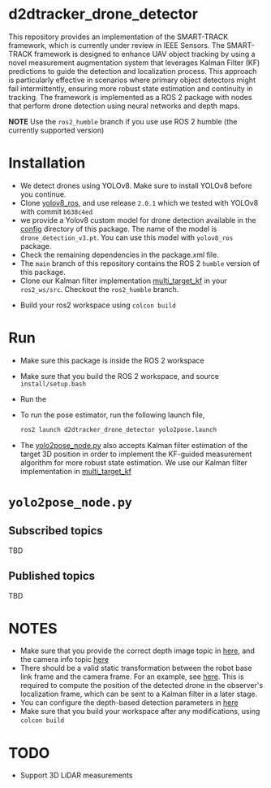 # d2dtracker_drone_detector

This repository provides an implementation of the SMART-TRACK framework, which is currently under review in IEEE Sensors. The SMART-TRACK framework is designed to enhance UAV object tracking by using a novel measurement augmentation system that leverages Kalman Filter (KF) predictions to guide the detection and localization process. This approach is particularly effective in scenarios where primary object detectors might fail intermittently, ensuring more robust state estimation and continuity in tracking. The framework is implemented as a ROS 2 package with nodes that perform drone detection using neural networks and depth maps.

**NOTE** Use the `ros2_humble` branch if you use use ROS 2 humble (the currently supported version)

<!-- ![D2DTracker System Architecture](images/d2dtracker_system_architecture.png "D2DTracker System Architecture")

**NOTE**

**This repository is part of the D2DTracker work which is submitted to the IROS 2023 conference. The code will be availble once the paper is accepted.** -->

# Installation
* We detect drones using YOLOv8. Make sure to install YOLOv8 before you continue.
* Clone [yolov8_ros](https://github.com/mgonzs13/yolov8_ros/releases/tag/2.0.1), and use release `2.0.1` which we tested with YOLOv8 with commit `b638c4ed`
* we provide a Yolov8 custom model for drone detection available in the [config](https://github.com/mzahana/d2dtracker_drone_detector/tree/main/config) directory of this package. The name of the model is `drone_detection_v3.pt`. You can use this model with `yolov8_ros` package.
* Check the remaining dependencies in the package.xml file.
* The `main` branch of this repository contains the ROS 2 `humble` version of this package.
* Clone our Kalman filter implementation [multi_target_kf](https://github.com/mzahana/multi_target_kf/tree/ros2_humble) in your `ros2_ws/src`. Checkout the `ros2_humble` branch.
<!-- * This package is installed as part of the `d2dtracker` development environment, see installation instructions in the [d2dtracker_sim](https://github.com/mzahana/d2dtracker_sim) package. -->
* Build your ros2 workspace using `colcon build`


# Run
* Make sure this package is inside the ROS 2 workspace
* Make sure that you build the ROS 2 workspace, and source `install/setup.bash`
* Run the 

* To run the pose estimator, run the following launch file,
    ```bash
    ros2 launch d2dtracker_drone_detector yolo2pose.launch
    ```
* The [yolo2pose_node.py](https://github.com/mzahana/d2dtracker_drone_detector/blob/main/d2dtracker_drone_detector/yolo2pose_node.py) also accepts Kalman filter estimation of the target 3D position in order to implement the KF-guided measurement algorithm for more robust state estimation. We use our Kalman filter implementation in [multi_target_kf](https://github.com/mzahana/multi_target_kf/tree/ros2_humble)
# `yolo2pose_node.py`
## Subscribed topics
TBD
## Published topics
TBD

# NOTES
* Make sure that you provide the correct depth image topic in [here](https://github.com/mzahana/d2dtracker_drone_detector/blob/366cf6440327db84f493fca2337a3b551edffeb2/launch/detection.launch.py#L28), and the camera info topic [here](https://github.com/mzahana/d2dtracker_drone_detector/blob/366cf6440327db84f493fca2337a3b551edffeb2/launch/detection.launch.py#L33)
* There should be a valid static transformation between the robot base link frame and the camera frame. For an example, see [here](https://github.com/mzahana/d2dtracker_sim/blob/5ea454e95fd292ab16cb3d28c50bb2182572ad52/launch/interceptor.launch.py#L94). This is required to compute the position of the detected drone in the observer's localization frame, which can be sent to a Kalman filter in a later stage.
* You can configure the depth-based detection parameters in [here](https://github.com/mzahana/d2dtracker_drone_detector/blob/366cf6440327db84f493fca2337a3b551edffeb2/config/detection_param.yaml)
* Make sure that you build your workspace after any modifications, using `colcon build`

# TODO
* Support 3D LiDAR measurements